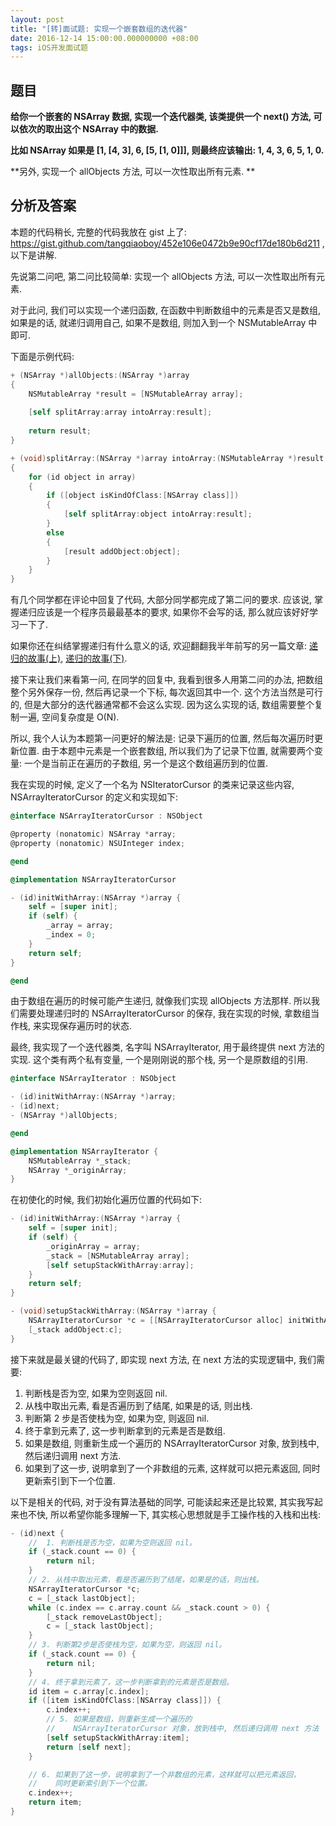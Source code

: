 ```yaml
---
layout: post
title: "[转]面试题: 实现一个嵌套数组的迭代器"
date: 2016-12-14 15:00:00.000000000 +08:00
tags: iOS开发面试题
---
```


## 题目

**给你一个嵌套的 NSArray 数据, 实现一个迭代器类, 该类提供一个 next() 方法, 可以依次的取出这个 NSArray 中的数据.**

**比如 NSArray 如果是 [1, [4, 3], 6, [5, [1, 0]]], 则最终应该输出: 1, 4, 3, 6, 5, 1, 0.**

**另外, 实现一个 allObjects 方法, 可以一次性取出所有元素. **

## 分析及答案

本题的代码稍长, 完整的代码我放在 gist 上了: https://gist.github.com/tangqiaoboy/452e106e0472b9e90cf17de180b6d211 , 以下是讲解.

先说第二问吧, 第二问比较简单: 实现一个 allObjects 方法, 可以一次性取出所有元素.

对于此问, 我们可以实现一个递归函数, 在函数中判断数组中的元素是否又是数组, 如果是的话, 就递归调用自己, 如果不是数组, 则加入到一个 NSMutableArray 中即可. 

下面是示例代码:

```objective-c
+ (NSArray *)allObjects:(NSArray *)array
{
    NSMutableArray *result = [NSMutableArray array];
    
    [self splitArray:array intoArray:result];
    
    return result;
}

+ (void)splitArray:(NSArray *)array intoArray:(NSMutableArray *)result
{
    for (id object in array)
    {
        if ([object isKindOfClass:[NSArray class]])
        {
            [self splitArray:object intoArray:result];
        }
        else
        {
            [result addObject:object];
        }
    }
}
```

有几个同学都在评论中回复了代码, 大部分同学都完成了第二问的要求. 应该说, 掌握递归应该是一个程序员最最基本的要求, 如果你不会写的话, 那么就应该好好学习一下了. 

如果你还在纠结掌握递归有什么意义的话, 欢迎翻翻我半年前写的另一篇文章: [递归的故事(上)](http://mp.weixin.qq.com/s?__biz=MjM5NTIyNTUyMQ==&mid=421159372&idx=1&sn=0d9e1cd278917334a261b09d1b2fc995&scene=21#wechat_redirect), [递归的故事(下)](http://mp.weixin.qq.com/s?__biz=MjM5NTIyNTUyMQ==&mid=425829999&idx=1&sn=f7e06bf52bddf9d8c332ea4f21d02ddb&scene=21#wechat_redirect).

接下来让我们来看第一问, 在同学的回复中, 我看到很多人用第二问的办法, 把数组整个另外保存一份, 然后再记录一个下标, 每次返回其中一个. 这个方法当然是可行的, 但是大部分的迭代器通常都不会这么实现. 因为这么实现的话, 数组需要整个复制一遍, 空间复杂度是 O(N).

所以, 我个人认为本题第一问更好的解法是: 记录下遍历的位置, 然后每次遍历时更新位置. 由于本题中元素是一个嵌套数组, 所以我们为了记录下位置, 就需要两个变量: 一个是当前正在遍历的子数组, 另一个是这个数组遍历到的位置.

我在实现的时候, 定义了一个名为 NSIteratorCursor 的类来记录这些内容, NSArrayIteratorCursor 的定义和实现如下:

```objective-c
@interface NSArrayIteratorCursor : NSObject

@property (nonatomic) NSArray *array;
@property (nonatomic) NSUInteger index;

@end

@implementation NSArrayIteratorCursor

- (id)initWithArray:(NSArray *)array {
    self = [super init];
    if (self) {
        _array = array;
        _index = 0;
    }
    return self;
}

@end
```

由于数组在遍历的时候可能产生递归, 就像我们实现 allObjects 方法那样. 所以我们需要处理递归时的 NSArrayIteratorCursor 的保存, 我在实现的时候, 拿数组当作栈, 来实现保存遍历时的状态.

最终, 我实现了一个迭代器类, 名字叫 NSArrayIterator, 用于最终提供 next 方法的实现. 这个类有两个私有变量, 一个是刚刚说的那个栈, 另一个是原数组的引用.

```objective-c
@interface NSArrayIterator : NSObject

- (id)initWithArray:(NSArray *)array;
- (id)next;
- (NSArray *)allObjects;

@end

@implementation NSArrayIterator {
    NSMutableArray *_stack;
    NSArray *_originArray;
}
```

在初使化的时候, 我们初始化遍历位置的代码如下:

```objective-c
- (id)initWithArray:(NSArray *)array {
    self = [super init];
    if (self) {
        _originArray = array;
        _stack = [NSMutableArray array];
        [self setupStackWithArray:array];
    }
    return self;
}

- (void)setupStackWithArray:(NSArray *)array {
    NSArrayIteratorCursor *c = [[NSArrayIteratorCursor alloc] initWithArray:array];
    [_stack addObject:c];
}
```

接下来就是最关键的代码了, 即实现 next 方法, 在 next 方法的实现逻辑中, 我们需要:

1. 判断栈是否为空, 如果为空则返回 nil.
2. 从栈中取出元素, 看是否遍历到了结尾, 如果是的话, 则出栈.
3. 判断第 2 步是否使栈为空, 如果为空, 则返回 nil.
4. 终于拿到元素了, 这一步判断拿到的元素是否是数组.
5. 如果是数组, 则重新生成一个遍历的 NSArrayIteratorCursor 对象, 放到栈中,  然后递归调用 next 方法.
6. 如果到了这一步, 说明拿到了一个非数组的元素, 这样就可以把元素返回, 同时更新索引到下一个位置.

以下是相关的代码, 对于没有算法基础的同学, 可能读起来还是比较累, 其实我写起来也不快, 所以希望你能多理解一下, 其实核心思想就是手工操作栈的入栈和出栈:

```objective-c
- (id)next {
    //  1. 判断栈是否为空，如果为空则返回 nil。
    if (_stack.count == 0) {
        return nil;
    }
    // 2. 从栈中取出元素，看是否遍历到了结尾，如果是的话，则出栈。
    NSArrayIteratorCursor *c;
    c = [_stack lastObject];
    while (c.index == c.array.count && _stack.count > 0) {
        [_stack removeLastObject];
        c = [_stack lastObject];
    }
    // 3. 判断第2步是否使栈为空，如果为空，则返回 nil。
    if (_stack.count == 0) {
        return nil;
    }
    // 4. 终于拿到元素了，这一步判断拿到的元素是否是数组。
    id item = c.array[c.index];
    if ([item isKindOfClass:[NSArray class]]) {
        c.index++;
        // 5. 如果是数组，则重新生成一个遍历的
        //    NSArrayIteratorCursor 对象，放到栈中, 然后递归调用 next 方法
        [self setupStackWithArray:item];
        return [self next];
    }

    // 6. 如果到了这一步，说明拿到了一个非数组的元素，这样就可以把元素返回，
    //    同时更新索引到下一个位置。
    c.index++;
    return item;
}
```

